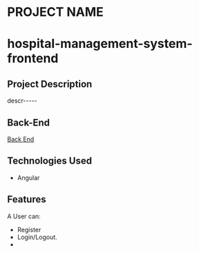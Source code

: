 
# PROJECT NAME
# hospital-management-system-frontend
## Project Description

descr-----


## Back-End
[Back End](https://github.com/berheA/hospital-management-system-backend)

## Technologies Used

* Angular

## Features
A User can:

* Register
* Login/Logout.
*
